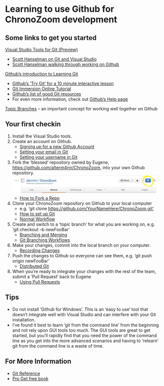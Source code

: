 # Learning to use Github for ChronoZoom development #

## Some links to get you started ##

[Visual Studio Tools for Git (Preview)](http://visualstudiogallery.msdn.microsoft.com/abafc7d6-dcaa-40f4-8a5e-d6724bdb980c)

- [Scott Hanselman on Git and Visual Studio](http://www.hanselman.com/blog/GitSupportForVisualStudioGitTFSAndVSPutIntoContext.aspx)
- [Scott Hanselman walking through working on Github](http://www.hanselman.com/blog/GetInvolvedInOpenSourceTodayHowToContributeAPatchToAGitHubHostedOpenSourceProjectLikeCode52.aspx)

[Github’s introduction to Learning Git](http://learn.github.com/p/intro.html)

- [Github’s ‘Try Git’ for a 10 minute interactive lesson](http://try.github.com/)
- [Git Immersion Online Tutorial](http://gitimmersion.com/)
- [Github’s list of good Git resources](https://help.github.com/articles/what-are-other-good-resources-for-using-git-or-github)
- For even more information, check out [Github’s Help page](https://help.github.com/)

[Topic Branches](http://git-scm.com/book/en/Git-Branching-Branching-Workflows) – an important concept for working well together on Github

## Your first checkin ##

1.	Install the Visual Studio tools.
2.	Create an account on Github.
    - [Signing up for a new Github Account](https://help.github.com/articles/signing-up-for-a-new-github-account)
    - [Setting your email in Git](https://help.github.com/articles/setting-your-email-in-git)
    - [Setting your username in Git](https://help.github.com/articles/setting-your-username-in-git)
3.	Fork the ‘blessed’ repository owned by Eugene, https://github.com/alterm4nn/ChronoZoom, into your own Github repository.
    ![Picture of fork button](Images/Fork.jpg)
    - [How to Fork a Repo](https://help.github.com/articles/fork-a-repo)
4.	Clone your ChronoZoom repository on Github to your local computer
    - e.g. ‘git clone https://github.com/YourNameHere/ChronoZoom.git’
    - [How to set up Git](http://learn.github.com/p/setup.html)
    - [Normal Workflow](http://learn.github.com/p/normal.html)
5.	Create and switch to a ‘topic branch’ for what you are working on, e.g. ‘git checkout –b newFooBar’
    - [Branching and Merging](http://learn.github.com/p/branching.html)
    - [Git Branching Workflows](http://git-scm.com/book/en/Git-Branching-Branching-Workflows)
6.	Make your changes, commit into the local branch on your computer.
    - [Recording Changes](http://git-scm.com/book/en/Git-Basics-Recording-Changes-to-the-Repository)
7.	Push the changes to Github so everyone can see them, e.g. ‘git push origin newFooBar’
    - [Distributed Git](http://learn.github.com/p/remotes.html)
8.	When you’re ready to integrate your changes with the rest of the team, submit a ‘Pull Request’ back to Eugene
    - [Using Pull Requests](https://help.github.com/articles/using-pull-requests)

## Tips ##
- Do not install ‘Github for Windows’.  This is an ‘easy to use’ tool that doesn’t integrate well with Visual Studio and can interfere with your Git installation.
- I’ve found it best to learn ‘git from the command line’ from the beginning and not rely upon GUI tools too much.  The GUI tools are great to get started, but you’ll rapidly find that you need the power of the command line as you get into the more advanced scenarios and having to ‘relearn’ git from the command line is a waste of time.

## For More Information ##

- [Git Reference](http://gitref.org/)
- [Pro Get free book](http://git-scm.com/book)
